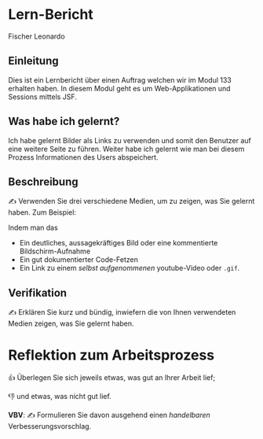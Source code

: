 # Lern-Bericht
Fischer Leonardo

## Einleitung

Dies ist ein Lernbericht über einen Auftrag welchen wir im Modul 133 erhalten haben. In diesem Modul geht es um Web-Applikationen und Sessions mittels JSF.

## Was habe ich gelernt?

Ich habe gelernt Bilder als Links zu verwenden und somit den Benutzer auf eine weitere Seite zu führen.
Weiter habe ich gelernt wie man bei diesem Prozess Informationen des Users abspeichert.

## Beschreibung

✍️ Verwenden Sie drei verschiedene Medien, um zu zeigen, was Sie gelernt haben. Zum Beispiel:

Indem man das
* Ein deutliches, aussagekräftiges Bild oder eine kommentierte Bildschirm-Aufnahme
* Ein gut dokumentierter Code-Fetzen
* Ein Link zu einem *selbst aufgenommenen* youtube-Video oder `.gif`.

## Verifikation

✍️ Erklären Sie kurz und bündig, inwiefern die von Ihnen verwendeten Medien zeigen, was Sie gelernt haben.

# Reflektion zum Arbeitsprozess

👍 Überlegen Sie sich jeweils etwas, was gut an Ihrer Arbeit lief; 

👎 und etwas, was nicht gut lief.

**VBV**: ✍️ Formulieren Sie davon ausgehend einen *handelbaren* Verbesserungsvorschlag.
